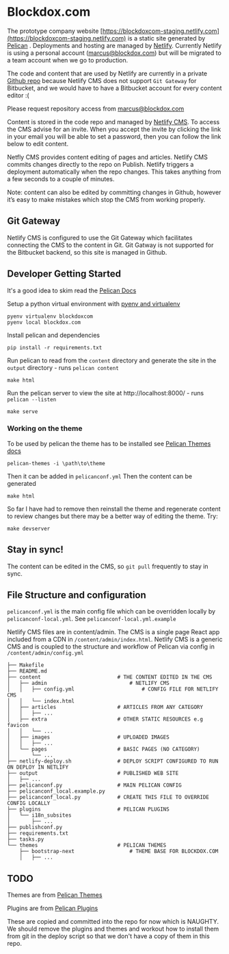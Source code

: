 # Blockdox.com


The prototype company website [https://blockdoxcom-staging.netlify.com](https://blockdoxcom-staging.netlify.com) is a static site generated by [Pelican](https://blog.getpelican.com/) . Deployments and hosting are managed by [Netlify](https://app.netlify.com/). Currently Netlify is using a personal account (marcus@blockdox.com) but will be migrated to a team account when we go to production.

The code and content that are used by Netlify are currently in a private [Github repo](https://github.com/marcus-clements/blockdoxcom) because Netlify CMS does not support `Git Gateway` for Bitbucket, and we would have to have a Bitbucket account for every content editor :( 

Please request repository access from marcus@blockdox.com 

Content is stored in the code repo and managed by [Netlify CMS](https://blockdoxcom-staging.netlify.com/admin). To access the CMS advise  for an invite. When you accept the invite by clicking the link in your email you will be able to set a password, then you can follow the link below to edit content.

Netfly CMS provides content editing of pages and articles. Netlify CMS commits changes directly to the repo on Publish. Netlify triggers a deployment automatically when the repo changes. This takes anything from a few seconds to a couple of minutes.

Note: content can also be edited by committing changes in Github, however it’s easy to make mistakes which stop the CMS from working properly.

## Git Gateway

Netlify CMS is configured to use the Git Gateway which facilitates connecting the CMS to the content in Git. Git Gatway is not supported for the Bitbucket backend, so this site is managed in Github.

## Developer Getting Started
It's a good idea to skim read the [Pelican Docs](https://docs.getpelican.com/en/stable/install.html)

Setup a python virtual environment with [pyenv and virtualenv](https://blockdox.atlassian.net/wiki/spaces/DEV/pages/225443841/Use+pyenv+and+virtualenv+to+manage+virtual+environments+multiple+versions+of+python)
```
pyenv virtualenv blockdoxcom
pyenv local blockdox.com
```

Install pelican and dependencies
```
pip install -r requirements.txt
```

Run pelican to read from the `content` directory and generate the site in the `output` directory - runs `pelican content`
```
make html
```

Run the pelican server to view the site at http://localhost:8000/ - runs `pelican --listen`
```
make serve
```

### Working on the theme

To be used by pelican the theme has to be installed see [Pelican Themes docs](http://docs.getpelican.com/en/stable/pelican-themes.html)
```
pelican-themes -i \path\to\theme
```
Then it can be added in `pelicanconf.yml`
Then the content can be generated 
```
make html
```
So far I have had to remove then reinstall the theme and regenerate content to review changes but there may be a better way of editing the theme. Try:
```
make devserver
```

## Stay in sync!
The content can be edited in the CMS, so `git pull` frequently to stay in sync.

## File Structure and configuration

`pelicanconf.yml` is the main config file which can be overridden locally by `pelicanconf-local.yml`. See `pelicanconf-local.yml.example`

Netlify CMS files are in content/admin. The CMS is a single page React app included from a CDN in `/content/admin/index.html`. Netlify CMS is a generic CMS and is coupled to the structure and workflow of Pelican via config in `/content/admin/config.yml` 

```
├── Makefile
├── README.md
├── content                         # THE CONTENT EDITED IN THE CMS
│   ├── admin                           # NETLIFY CMS 
│   │   ├── config.yml                      # CONFIG FILE FOR NETLIFY CMS
│   │   └── index.html
│   ├── articles                    # ARTICLES FROM ANY CATEGORY
│   │   ├── ...
│   ├── extra                       # OTHER STATIC RESOURCES e.g favicon
│   │   └── ...
│   ├── images                      # UPLOADED IMAGES
│   │   ├── ...
│   └── pages                       # BASIC PAGES (NO CATEGORY)
│       └── ...
├── netlify-deploy.sh               # DEPLOY SCRIPT CONFIGURED TO RUN ON DEPLOY IN NETLIFY 
├── output                          # PUBLISHED WEB SITE
│   ├── ...
├── pelicanconf.py                  # MAIN PELICAN CONFIG
├── pelicanconf_local.example.py    
├── pelicanconf_local.py            # CREATE THIS FILE TO OVERRIDE CONFIG LOCALLY
├── plugins                         # PELICAN PLUGINS
│   └── i18n_subsites
│       ├── ...
├── publishconf.py
├── requirements.txt
├── tasks.py
└── themes                          # PELICAN THEMES
    ├── bootstrap-next                  # THEME BASE FOR BLOCKDOX.COM 
    │   ├── ...

```

## TODO
Themes are from [Pelican Themes](https://github.com/getpelican/pelican-themes)

Plugins are from [Pelican Plugins](https://github.com/getpelican/pelican-plugins)

These are copied and committed into the repo for now which is NAUGHTY. We should remove the plugins and themes and workout how to install them from git in the deploy script so that we don't have a copy of them in this repo.




